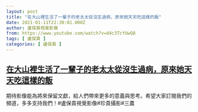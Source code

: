 ```yaml
---
layout: post
title: "在大山裡生活了一輩子的老太太從沒生過病，原來她天天吃這樣的飯"
date: 2021-01-11T22:30:01.000Z
author: 盧保貴視覺影像
from: https://www.youtube.com/watch?v=d4c3TcYUwQ8
tags: [ 盧保貴 ]
categories: [ 盧保貴 ]
---
```

<!--1610404201000-->
[在大山裡生活了一輩子的老太太從沒生過病，原來她天天吃這樣的飯](https://www.youtube.com/watch?v=d4c3TcYUwQ8)
------

<div>
期待影像能為將來保留文獻，給人們帶來更多的意義與思考。希望大家訂閱我們的頻道，多多支持我們！#盧保貴視覺影像#珍貴攝影#三農
</div>
